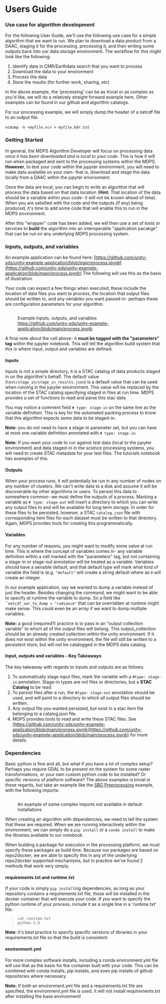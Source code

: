 # Users Guide

### Use case for algorithm development

For the following User Guide, we'll use the following use case for a simple algorithm that we want to run. We plan to download a data product from a DAAC, staging it for the processing, processing it, and then writing some outputs back into our data storage environment. The workflow for this might look like the following:

1. Identify data in CMR/Earthdata search that you want to process
2. Download the data to your environment
3. Process the data
4. Store the results (for further work, sharing, etc)

In the above example, the 'processing' can be as trivial or as complex as you'd like, we will do a relatively straight forward example here. Other examples can be found in our github and algorithm catalogs.&#x20;

For our processing example, we will simply dump the header of a netcdf file to an output file. \
\
`ncdump -h <myfile.nc> > myfile.hdr.txt`

### Getting Started

In general, the MDPS Algorithm Developer will focus on processing data _once it has been downloaded and is local to your code._ This is how it will run when packaged and sent to the processing systems within the MDPS. **However**, to test your code within the jupyter environment,  you will need to make data available on your own- that is, download and stage the data locally from a DAAC within the jupyter environment.

Once the data are local, you can begin to write an algorithm that will process the data based on that data location (**Hint:** That location of the data should be a variable within your code- it will not be known ahead of time). When you are satisfied with the code and the outputs (if any) being produced, it's time to add some code that will enable this to run in the MDPS environment.

After this "wrapper" code has been added, we will then use a set of tools or services to **build** the algorithm into an interoperable "application pacakge" that can be run on any underlying MDPS processing system.

### Inputs, outputs, and variables

An example application can be found here: [https://github.com/unity-sds/unity-example-application/blob/main/process.ipynb](https://github.com/unity-sds/unity-example-application/blob/main/process.ipynb) The following will use this as the basis of illustration.

Your code can expect a few things when executed, these include the location of data files you want to process, the location that output files should be written to, and any variables you want passed in- perhaps these are configuration parameters for your algorithm.

<figure><img src="../../../.gitbook/assets/Screenshot 2024-02-29 at 11.11.38 AM.png" alt=""><figcaption><p>Example Inputs, outputs, and variables <a href="https://github.com/unity-sds/unity-example-application/blob/main/process.ipynb">https://github.com/unity-sds/unity-example-application/blob/main/process.ipynb</a></p></figcaption></figure>

A final note about the cell above- it **must be tagged with the "parameters" tag** within the jupyter notebook. This will tell the algorithm build system that this is where input, output and variables are defined.

#### Inputs

Inputs is not a simple directory, it is a STAC catalog of data products staged in on the algorithm's behalf. The default value (`test/stage_in/stage_in_results.json`) is a default value that can be used when running in the jupyter environment. This value will be replaced by the location of the STAC catalog specifying staged in files at run time. MDPS provides a set of functions to read and parse this stac data.

You may notice a comment field `# type: stage-in` on the same line as the variable definition. This is key for the automated packing process to know that this algorithm expects some data to be staged-in.

**Note:** you do not need to have a stage-in parameter set, but you can have at most one variable definition annotated with `# type: stage-in`.

**Note:** If you want your code to run against test data (local to the jupyter environment) and data staged-in in the science processing systems, you will need to create STAC metadata for your test files. The tutorials notebook has examples of this.

#### Outputs

When your process runs, it will potentially be run in any number of nodes on any number of clusters. We can't write data to a disk and assume it will be discoverable by other algorithms or users. To persist this data to somewhere common- we must define the outputs of a process. Marking a variable as `# type: stage-out` will insert a directory to which you can write any output files to and will be available for long term storage. In order for these files to be persisted, however, a STAC `catalog.json` file with corresponding item files for each dataset must be written to that directory. Again, MDPS provides tools for creating this programmatically.

#### Variables

For any number of reasons, you might want to modify some value at run time. This is where the concept of variables comes in- any variable definition within a cell marked with the "parameters" tag, but not containing a stage-in or stage-out annotation will be treated as a variable. Variables should have a sensible default, and that default type will mark what kind of variable the field is (e.g. `"default"` will create a string default where as `0` will create an integer.

In our example application, say we wanted to dump a variable instead of just the header. Besides changing the command, we might want to be able to specify at runtime the variable to dump. So a field like \`\``netcdf_var_to_dump = "radiance"` that can be overridden at runtime might make sense. This could even be an array if we want to dump multiple variables.

**Note:** a good (required?) practice is to pass in an "output collection variable" to which all of the output files will belong. This output\_collection should be an already created collection within the unity environment. If it does not exist within the unity environment, the file will still be written to a persistent store, but will not be catalogged in the MDPS data catalog.

#### Input, outputs and variables - Key Takeaways

The key takeaway with regards to inputs and outputs are as follows:

1. To automatically stage input files, mark the variable with a `#type: stage-in` annotation. Stage-in types are not files or directories, but a **STAC Catalog** to be read.
2. To persist files after a run, the `#type: stage-out` annotation should be used, and will point to a directory to which all output files should be written.
3. Any output file you wanted persisted, but exist in a stac item file belonging to a catalog.json file.
4. MDPS provides tools to read and write these STAC files. See [https://github.com/unity-sds/unity-example-application/blob/main/process.ipynb](https://github.com/unity-sds/unity-example-application/blob/main/process.ipynb) for more details.

### Dependencies

Basic python is fine and all, but what if you have a lot of complex setup? Perhaps you require GDAL to be present on the system for some raster transformations, or your own custom python code to be installed? Or specific versions of platform software? The above examples is trivial in these regards, but take an example like the [SBG Preprocessing](https://github.com/unity-sds/SBG-unity-preprocess) example, with the following imports:

<figure><img src="../../../.gitbook/assets/Screenshot 2024-02-29 at 12.05.33 PM.png" alt=""><figcaption><p>An example of some complex imports not available in default installations</p></figcaption></figure>

When creating an algorithm with dependencies, we need to tell the system that these are required. When we are running interactively within the environment, we can simply do a `pip install` or a `conda install` to make the libraries available to our notebook.

When building a package for execution in the processing platform, we must specify these packages as build time. Because our packages are based on repo2docker, we are able to specify this in any of the underlying repo2docker supported mechanisms, but in practice we've found 2 methods that work very simply.

#### requirements.txt and runtime.txt

If your code is simply `pip install`ing dependencies, as long as your repository contains a requirements.txt file, those will be installed in the docker container that will execute your code. If you want to specify the python runtime of your process, include it as a single line in a 'runtime.txt' file:

> `cat runtime.txt`\
> `python-3.9`

**Note**: it's best practice to specify specific versions of libraries in your requirements.txt file so that the build is consistent.

#### environment.yml

For more complex software installs, including a conda environment.yml file will use that as the basis for the container built with your code. This can be combined with conda installs, pip installs, and even pip installs of github repositories where necessary.

**Note:** If both an environment.yml file and a requirements.txt file are specified, the environment.yml file is used. it will not install requirements.txt after installing the base environment!

